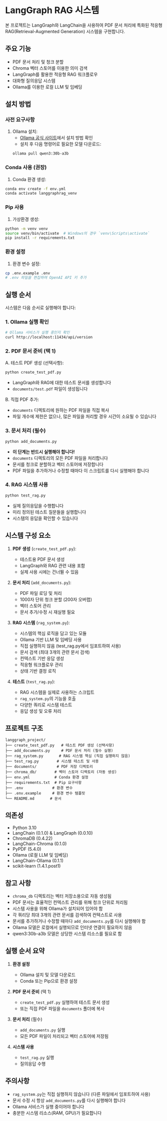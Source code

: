 # LangGraph RAG 시스템

본 프로젝트는 LangGraph와 LangChain을 사용하여 PDF 문서 처리에 특화된 적응형 RAG(Retrieval-Augmented Generation) 시스템을 구현합니다.

## 주요 기능

- PDF 문서 처리 및 청크 분할
- Chroma 벡터 스토어를 이용한 의미 검색
- LangGraph를 활용한 적응형 RAG 워크플로우
- 대화형 질의응답 시스템
- Ollama를 이용한 로컬 LLM 및 임베딩

## 설치 방법

### 사전 요구사항

1. Ollama 설치:
   - [Ollama 공식 사이트](https://ollama.ai)에서 설치 방법 확인
   - 설치 후 다음 명령어로 필요한 모델 다운로드:
   ```bash
   ollama pull qwen3:30b-a3b
   ```

### Conda 사용 (권장)

1. Conda 환경 생성:
```bash
conda env create -f env.yml
conda activate langgraphrag_venv
```

### Pip 사용

1. 가상환경 생성:
```bash
python -m venv venv
source venv/bin/activate  # Windows의 경우 `venv\Scripts\activate`
pip install -r requirements.txt
```

### 환경 설정

1. 환경 변수 설정:
```bash
cp .env.example .env
# .env 파일을 편집하여 OpenAI API 키 추가
```

## 실행 순서

시스템은 다음 순서로 실행해야 합니다:

### 1. Ollama 실행 확인

```bash
# Ollama 서비스가 실행 중인지 확인
curl http://localhost:11434/api/version
```

### 2. PDF 문서 준비 (택 1)

A. 테스트 PDF 생성 (선택사항):
```bash
python create_test_pdf.py
```
- LangGraph와 RAG에 대한 테스트 문서를 생성합니다
- `documents/test.pdf` 파일이 생성됩니다

B. 직접 PDF 추가:
- `documents` 디렉토리에 원하는 PDF 파일을 직접 복사
- 파일 개수에 제한은 없으나, 많은 파일을 처리할 경우 시간이 소요될 수 있습니다

### 3. 문서 처리 (필수)
```bash
python add_documents.py
```
- **이 단계는 반드시 실행해야 합니다!**
- `documents` 디렉토리의 모든 PDF 파일을 처리합니다
- 문서를 청크로 분할하고 벡터 스토어에 저장합니다
- PDF 파일을 추가하거나 수정할 때마다 이 스크립트를 다시 실행해야 합니다

### 4. RAG 시스템 사용
```bash
python test_rag.py
```
- 실제 질의응답을 수행합니다
- 미리 정의된 테스트 질문들을 실행합니다
- 시스템의 응답을 확인할 수 있습니다

## 시스템 구성 요소

1. **PDF 생성** (`create_test_pdf.py`):
   - 테스트용 PDF 문서 생성
   - LangGraph와 RAG 관련 내용 포함
   - 실제 사용 시에는 건너뛸 수 있음

2. **문서 처리** (`add_documents.py`):
   - PDF 파일 로딩 및 처리
   - 1000자 단위 청크 분할 (200자 오버랩)
   - 벡터 스토어 관리
   - 문서 추가/수정 시 재실행 필요

3. **RAG 시스템** (`rag_system.py`):
   - 시스템의 핵심 로직을 담고 있는 모듈
   - Ollama 기반 LLM 및 임베딩 사용
   - 직접 실행하지 않음 (test_rag.py에서 임포트하여 사용)
   - 문서 검색 (최대 3개의 관련 문서 검색)
   - 컨텍스트 기반 응답 생성
   - 적응형 워크플로우 관리
   - 상태 기반 결정 로직

4. **테스트** (`test_rag.py`):
   - RAG 시스템을 실제로 사용하는 스크립트
   - `rag_system.py`의 기능을 호출
   - 다양한 쿼리로 시스템 테스트
   - 응답 생성 및 오류 처리

## 프로젝트 구조

```
langgraph_project/
├── create_test_pdf.py   # 테스트 PDF 생성 (선택사항)
├── add_documents.py     # PDF 문서 처리 (필수 실행)
├── rag_system.py       # RAG 시스템 핵심 (직접 실행하지 않음)
├── test_rag.py        # 시스템 테스트 및 사용
├── documents/         # PDF 저장 디렉토리
├── chroma_db/        # 벡터 스토어 디렉토리 (자동 생성)
├── env.yml           # Conda 환경 설정
├── requirements.txt  # Pip 요구사항
├── .env             # 환경 변수
├── .env.example     # 환경 변수 템플릿
└── README.md       # 문서
```

## 의존성

- Python 3.10
- LangChain (0.1.0) & LangGraph (0.0.10)
- ChromaDB (0.4.22)
- LangChain-Chroma (0.1.0)
- PyPDF (5.4.0)
- Ollama (로컬 LLM 및 임베딩)
- LangChain-Ollama (0.1.1)
- scikit-learn (1.4.1.post1)

## 참고 사항

- `chroma_db` 디렉토리는 벡터 저장소용으로 자동 생성됨
- PDF 문서는 효율적인 컨텍스트 관리를 위해 청크 단위로 처리됨
- 시스템 사용을 위해 Ollama가 설치되어 있어야 함
- 각 쿼리당 최대 3개의 관련 문서를 검색하여 컨텍스트로 사용
- 문서를 추가하거나 수정할 때마다 `add_documents.py`를 다시 실행해야 함
- Ollama 모델은 로컬에서 실행되므로 인터넷 연결이 필요하지 않음
- qwen3:30b-a3b 모델은 상당한 시스템 리소스를 필요로 함

## 실행 순서 요약

1. **환경 설정**
   - Ollama 설치 및 모델 다운로드
   - Conda 또는 Pip으로 환경 설정

2. **PDF 문서 준비** (택 1)
   - `create_test_pdf.py` 실행하여 테스트 문서 생성
   - 또는 직접 PDF 파일을 `documents` 폴더에 복사

3. **문서 처리** (필수)
   - `add_documents.py` 실행
   - 모든 PDF 파일이 처리되고 벡터 스토어에 저장됨

4. **시스템 사용**
   - `test_rag.py` 실행
   - 질의응답 수행

## 주의사항

- `rag_system.py`는 직접 실행하지 않습니다 (다른 파일에서 임포트하여 사용)
- 문서 수정 시 항상 `add_documents.py`를 다시 실행해야 합니다
- Ollama 서비스가 실행 중이어야 합니다
- 충분한 시스템 리소스(RAM, GPU)가 필요합니다 